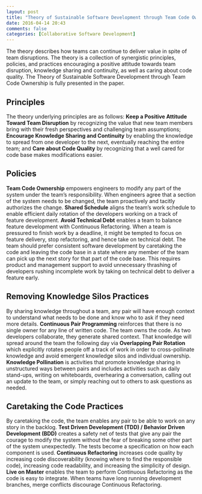 ```yaml
---
layout: post
title: "Theory of Sustainable Software Development through Team Code Ownership"
date: 2016-04-14 20:43
comments: false
categories: [Collaborative Software Development]
---
```


The theory describes how teams can continue to deliver value in spite of team disruptions. The theory is a collection of synergistic principles, policies, and practices encouraging a positive attitude towards team disruption, knowledge sharing and continuity, as well as caring about code quality. The Theory of Sustainable Software Development through Team Code Ownership is fully presented in the paper.

## Principles
The theory underlying principles are as follows: **Keep a Positive Attitude Toward Team Disruption** by recognizing the value that new team members bring with their fresh perspectives and challenging team assumptions; **Encourage Knowledge Sharing and Continuity** by enabling the knowledge to spread from one developer to the next, eventually reaching the entire team; and **Care about Code Quality** by recognizing that a well cared for code base makes modifications easier.

## Policies
**Team Code Ownership** empowers engineers to modify any part of the system under the team’s responsibility. When engineers agree that a section of the system needs to be changed, the team proactively and tacitly authorizes the change. **Shared Schedule** aligns the team’s work schedule to enable efficient daily rotation of the developers working on a track of feature development. **Avoid Technical Debt** enables a team to balance feature development with Continuous Refactoring. When a team is pressured to finish work by a deadline, it might be tempted to focus on feature delivery, stop refactoring, and hence take on technical debt. The team should prefer consistent software development by caretaking the code and leaving the code base in a state where any member of the team can pick up the next story for that part of the code base. This requires product and management support to avoid unnecessary thrashing of developers rushing incomplete work by taking on technical debt to deliver a feature early.

## Removing Knowledge Silos Practices
By sharing knowledge throughout a team, any pair will have enough context to understand what needs to be done and know who to ask if they need more details. **Continuous Pair Programming** reinforces that there is no single owner for any line of written code. The team owns the code. As two developers collaborate, they generate shared context. That knowledge will spread around the team the following day via **Overlapping Pair Rotation** which explicitly rotates people off a track of work in order to cross-pollinate knowledge and avoid emergent knowledge silos and individual ownership. **Knowledge Pollination** is activities that promote knowledge sharing in unstructured ways between pairs and includes activities such as daily stand-ups, writing on whiteboards, overhearing a conversation, calling out an update to the team, or simply reaching out to others to ask questions as needed.

## Caretaking the Code Practices
By caretaking the code, the team enables any pair to be able to work on any story in the backlog.  **Test Driven Development (TDD) / Behavior Driven Development (BDD)** creates a safety net of tests that give any pair the courage to modify the system without the fear of breaking some other part of the system unexpectedly. The tests become a specification on how each component is used. **Continuous Refactoring** increases code quality by increasing code discoverability (knowing where to find the responsible code), increasing code readability, and increasing the simplicity of design.  **Live on Master** enables the team to perform Continuous Refactoring as the code is easy to integrate. When teams have long running development branches, merge conflicts discourage Continuous Refactoring.

